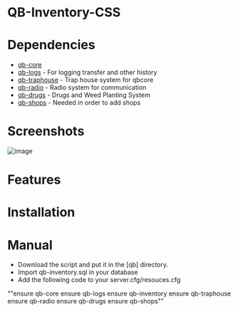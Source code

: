 # QB-Inventory-CSS



# Dependencies
- [qb-core](https://github.com/qbcore-framework/qb-core)
- [qb-logs](https://github.com/qbcore-framework/qb-logs) - For logging transfer and other history
- [qb-traphouse](https://github.com/qbcore-framework/qb-traphouse) - Trap house system for qbcore
- [qb-radio](https://github.com/qbcore-framework/qb-radio) - Radio system for communication
- [qb-drugs](https://github.com/qbcore-framework/qb-drugs) - Drugs and Weed Planting System
- [qb-shops](https://github.com/qbcore-framework/qb-shops) - Needed in order to add shops

# Screenshots
![image](https://github.com/ItzJonzey/QB-Inventory-CSS-edit/assets/140835042/f14c3dc2-766d-41d1-94c0-aec5eb89fa32)


# Features

# Installation

# Manual

- Download the script and put it in the [qb] directory.
- Import qb-inventory.sql in your database
- Add the following code to your server.cfg/resouces.cfg

""ensure qb-core
ensure qb-logs
ensure qb-inventory
ensure qb-traphouse
ensure qb-radio
ensure qb-drugs
ensure qb-shops""
